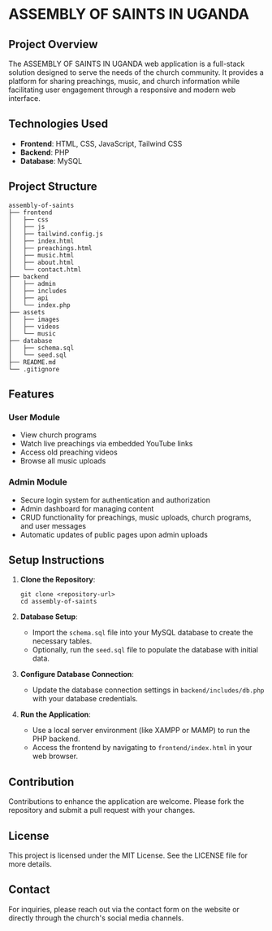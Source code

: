 # ASSEMBLY OF SAINTS IN UGANDA

## Project Overview
The ASSEMBLY OF SAINTS IN UGANDA web application is a full-stack solution designed to serve the needs of the church community. It provides a platform for sharing preachings, music, and church information while facilitating user engagement through a responsive and modern web interface.

## Technologies Used
- **Frontend**: HTML, CSS, JavaScript, Tailwind CSS
- **Backend**: PHP
- **Database**: MySQL

## Project Structure
```
assembly-of-saints
├── frontend
│   ├── css
│   ├── js
│   ├── tailwind.config.js
│   ├── index.html
│   ├── preachings.html
│   ├── music.html
│   ├── about.html
│   └── contact.html
├── backend
│   ├── admin
│   ├── includes
│   ├── api
│   └── index.php
├── assets
│   ├── images
│   ├── videos
│   └── music
├── database
│   ├── schema.sql
│   └── seed.sql
├── README.md
└── .gitignore
```

## Features
### User Module
- View church programs
- Watch live preachings via embedded YouTube links
- Access old preaching videos
- Browse all music uploads

### Admin Module
- Secure login system for authentication and authorization
- Admin dashboard for managing content
- CRUD functionality for preachings, music uploads, church programs, and user messages
- Automatic updates of public pages upon admin uploads

## Setup Instructions
1. **Clone the Repository**: 
   ```
   git clone <repository-url>
   cd assembly-of-saints
   ```

2. **Database Setup**:
   - Import the `schema.sql` file into your MySQL database to create the necessary tables.
   - Optionally, run the `seed.sql` file to populate the database with initial data.

3. **Configure Database Connection**:
   - Update the database connection settings in `backend/includes/db.php` with your database credentials.

4. **Run the Application**:
   - Use a local server environment (like XAMPP or MAMP) to run the PHP backend.
   - Access the frontend by navigating to `frontend/index.html` in your web browser.

## Contribution
Contributions to enhance the application are welcome. Please fork the repository and submit a pull request with your changes.

## License
This project is licensed under the MIT License. See the LICENSE file for more details.

## Contact
For inquiries, please reach out via the contact form on the website or directly through the church's social media channels.